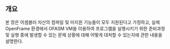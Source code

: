 ## 개요

본 장은 어셈블러 자산의 컴파일 및 미지원 기능들이 모두 지원된다고 가정하고, 실제 OpenFrame 환경에서 OFASM VM을 이용하여 프로그램을 실행시키기 위한 준비과정 및 실행 중에 발생할 수 있는 문제 상황에 대해 어떻게 대처할 수 있는지에 관한 내용을 설명한다.
